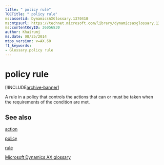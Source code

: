 ```yaml
---
title: " policy rule"
TOCTitle: " policy rule"
ms:assetid: DynamicsAXGlossary.1370410
ms:mtpsurl: https://technet.microsoft.com/library/dynamicsaxglossary.1370410(v=AX.60)
ms:contentKeyID: 36056830
author: Khairunj
ms.date: 08/25/2014
mtps_version: v=AX.60
f1_keywords:
- Glossary.policy rule
---
```


# policy rule


[!INCLUDE[archive-banner](includes/archive-banner.md)]

A rule in a policy that controls the actions that can or must be taken when the requirements of the condition are met.

## See also

[action](action.md)

[policy](policy.md)

[rule](rule.md)

[Microsoft Dynamics AX glossary](glossary/microsoft-dynamics-ax-glossary.md)

  


